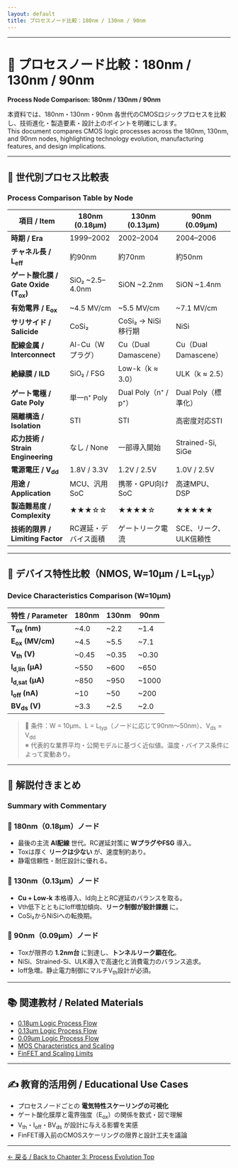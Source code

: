 ```yaml
---
layout: default
title: プロセスノード比較：180nm / 130nm / 90nm
---
```


---

# 📐 プロセスノード比較：180nm / 130nm / 90nm  
**Process Node Comparison: 180nm / 130nm / 90nm**

本資料では、180nm・130nm・90nm 各世代のCMOSロジックプロセスを比較し、技術進化・製造要素・設計上のポイントを明確にします。  
This document compares CMOS logic processes across the 180nm, 130nm, and 90nm nodes, highlighting technology evolution, manufacturing features, and design implications.

---

## 🔶 世代別プロセス比較表  
### Process Comparison Table by Node

| 項目 / Item | **180nm (0.18μm)** | **130nm (0.13μm)** | **90nm (0.09μm)** |
|-------------|--------------------|---------------------|--------------------|
| **時期 / Era** | 1999–2002 | 2002–2004 | 2004–2006 |
| **チャネル長 / L<sub>eff</sub>** | 約90nm | 約70nm | 約50nm |
| **ゲート酸化膜 / Gate Oxide (T<sub>ox</sub>)** | SiO₂ ~2.5–4.0nm | SiON ~2.2nm | SiON ~1.4nm |
| **有効電界 / E<sub>ox</sub>** | ~4.5 MV/cm | ~5.5 MV/cm | ~7.1 MV/cm |
| **サリサイド / Salicide** | CoSi₂ | CoSi₂ → NiSi 移行期 | NiSi |
| **配線金属 / Interconnect** | Al-Cu（Wプラグ） | Cu（Dual Damascene） | Cu（Dual Damascene） |
| **絶縁膜 / ILD** | SiO₂ / FSG | Low-k（k ≈ 3.0） | ULK（k ≈ 2.5） |
| **ゲート電極 / Gate Poly** | 単一n⁺ Poly | Dual Poly（n⁺ / p⁺） | Dual Poly（標準化） |
| **隔離構造 / Isolation** | STI | STI | 高密度対応STI |
| **応力技術 / Strain Engineering** | なし / None | 一部導入開始 | Strained-Si, SiGe |
| **電源電圧 / V<sub>dd</sub>** | 1.8V / 3.3V | 1.2V / 2.5V | 1.0V / 2.5V |
| **用途 / Application** | MCU、汎用SoC | 携帯・GPU向けSoC | 高速MPU、DSP |
| **製造難易度 / Complexity** | ★★★☆☆ | ★★★★☆ | ★★★★★ |
| **技術的限界 / Limiting Factor** | RC遅延・デバイス面積 | ゲートリーク電流 | SCE、リーク、ULK信頼性 |

---

## 🔬 デバイス特性比較（NMOS, W=10μm / L=L<sub>typ</sub>）  
### Device Characteristics Comparison (W=10μm)

| 特性 / Parameter | 180nm | 130nm | 90nm |
|------------------|--------|--------|--------|
| **T<sub>ox</sub> (nm)** | ~4.0 | ~2.2 | ~1.4 |
| **E<sub>ox</sub> (MV/cm)** | ~4.5 | ~5.5 | ~7.1 |
| **V<sub>th</sub> (V)** | ~0.45 | ~0.35 | ~0.30 |
| **I<sub>d,lin</sub> (μA)** | ~550 | ~600 | ~650 |
| **I<sub>d,sat</sub> (μA)** | ~850 | ~950 | ~1000 |
| **I<sub>off</sub> (nA)** | ~10 | ~50 | ~200 |
| **BV<sub>ds</sub> (V)** | ~3.3 | ~2.5 | ~2.0 |

> 📘 条件：W = 10μm、L = L<sub>typ</sub>（ノードに応じて90nm〜50nm）、V<sub>ds</sub> = V<sub>dd</sub>  
> ※ 代表的な業界平均・公開モデルに基づく近似値。温度・バイアス条件によって変動あり。

---

## 🔸 解説付きまとめ  
### Summary with Commentary

### 🔹 180nm（0.18μm）ノード
- 最後の主流 **Al配線** 世代。RC遅延対策に **WプラグやFSG** 導入。
- Toxは厚く **リークは少ない** が、速度制約あり。
- 静電信頼性・耐圧設計に優れる。

### 🔹 130nm（0.13μm）ノード
- **Cu + Low-k** 本格導入、Id向上とRC遅延のバランスを取る。
- Vth低下とともにIoff増加傾向、**リーク制御が設計課題** に。
- CoSi₂からNiSiへの転換期。

### 🔹 90nm（0.09μm）ノード
- Toxが限界の **1.2nm台** に到達し、**トンネルリーク顕在化**。
- NiSi、Strained-Si、ULK導入で高速化と消費電力のバランス追求。
- Ioff急増。静止電力制御にマルチV<sub>th</sub>設計が必須。

---

## 📚 関連教材 / Related Materials

- [0.18μm Logic Process Flow](./0.18um_Logic_ProcessFlow.md)
- [0.13μm Logic Process Flow](./0.13um_Logic_ProcessFlow.md)
- [0.09μm Logic Process Flow](./0.09um_Logic_ProcessFlow.md)
- [MOS Characteristics and Scaling](../chapter4_mos_characteristics/)
- [FinFET and Scaling Limits](../chapter4_mos_characteristics/4.8_scaling_limits_and_finfet.md)

---

## ✍️ 教育的活用例 / Educational Use Cases

- プロセスノードごとの **電気特性スケーリングの可視化**
- ゲート酸化膜厚と電界強度（E<sub>ox</sub>）の関係を数式・図で理解
- V<sub>th</sub>・I<sub>off</sub>・BV<sub>ds</sub> が設計に与える影響を実感
- FinFET導入前のCMOSスケーリングの限界と設計工夫を議論

---

[← 戻る / Back to Chapter 3: Process Evolution Top](../README.md)

